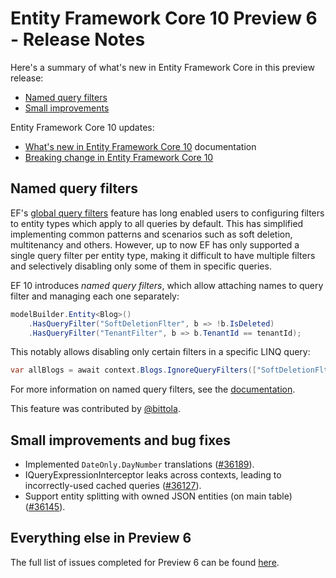 # Entity Framework Core 10 Preview 6 - Release Notes

Here's a summary of what's new in Entity Framework Core in this preview release:

- [Named query filters](#named-query-filters)
- [Small improvements](#small-improvements)

Entity Framework Core 10 updates:

- [What's new in Entity Framework Core 10](https://learn.microsoft.com/ef/core/what-is-new/ef-core-10.0/whatsnew) documentation
- [Breaking change in Entity Framework Core 10](https://learn.microsoft.com/ef/core/what-is-new/ef-core-10.0/breaking-changes)

## Named query filters

EF's [global query filters](xref:core/querying/filters) feature has long enabled users to configuring filters to entity types which apply to all queries by default. This has simplified implementing common patterns and scenarios such as soft deletion, multitenancy and others. However, up to now EF has only supported a single query filter per entity type, making it difficult to have multiple filters and selectively disabling only some of them in specific queries.

EF 10 introduces *named query filters*, which allow attaching names to query filter and managing each one separately:

```c#
modelBuilder.Entity<Blog>()
    .HasQueryFilter("SoftDeletionFlter", b => !b.IsDeleted)
    .HasQueryFilter("TenantFilter", b => b.TenantId == tenantId);
```

This notably allows disabling only certain filters in a specific LINQ query:

```c#
var allBlogs = await context.Blogs.IgnoreQueryFilters(["SoftDeletionFlter"]).ToListAsync();
```

For more information on named query filters, see the [documentation](https://learn.microsoft.com/ef/core/querying/filters).

This feature was contributed by [@bittola](https://github.com/bittola).

## Small improvements and bug fixes

* Implemented `DateOnly.DayNumber` translations ([#36189](https://github.com/dotnet/efcore/pull/36189)).
* IQueryExpressionInterceptor leaks across contexts, leading to incorrectly-used cached queries ([#36127](https://github.com/dotnet/efcore/issues/36127)).
* Support entity splitting with owned JSON entities (on main table) ([#36145](https://github.com/dotnet/efcore/issues/36145)).

## Everything else in Preview 6

The full list of issues completed for Preview 6 can be found [here](https://github.com/dotnet/efcore/issues?q=is%3Aissue%20state%3Aclosed%20milestone%3A10.0.0%20label%3Apreview-6).
